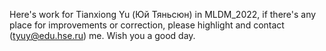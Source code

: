 Here's work for Tianxiong Yu (Юй Тяньсюн) in MLDM_2022, if there's any place for improvements or correction, please highlight and contact (tyuy@edu.hse.ru) me. Wish you a good day.
